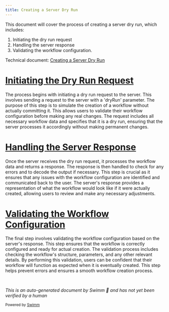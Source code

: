 ```yaml
---
title: Creating a Server Dry Run
---
```

This document will cover the process of creating a server dry run, which includes:

1. Initiating the dry run request
2. Handling the server response
3. Validating the workflow configuration.

Technical document: <SwmLink doc-title="Creating a Server Dry Run">[Creating a Server Dry Run](/.swm/creating-a-server-dry-run.7xpgfnvz.sw.md)</SwmLink>

# [Initiating the Dry Run Request](http://localhost:5001/repos/Z2l0aHViJTNBJTNBaW50dWl0LWFyZ28td29ya2Zsb3dzLWRlbW8lM0ElM0FTd2ltbS1EZW1v/docs/7xpgfnvz#createserverdryrun)

The process begins with initiating a dry run request to the server. This involves sending a request to the server with a 'dryRun' parameter. The purpose of this step is to simulate the creation of a workflow without actually committing it. This allows users to validate their workflow configuration before making any real changes. The request includes all necessary workflow data and specifies that it is a dry run, ensuring that the server processes it accordingly without making permanent changes.

# [Handling the Server Response](http://localhost:5001/repos/Z2l0aHViJTNBJTNBaW50dWl0LWFyZ28td29ya2Zsb3dzLWRlbW8lM0ElM0FTd2ltbS1EZW1v/docs/7xpgfnvz#do)

Once the server receives the dry run request, it processes the workflow data and returns a response. The response is then handled to check for any errors and to decode the output if necessary. This step is crucial as it ensures that any issues with the workflow configuration are identified and communicated back to the user. The server's response provides a representation of what the workflow would look like if it were actually created, allowing users to review and make any necessary adjustments.

# [Validating the Workflow Configuration](http://localhost:5001/repos/Z2l0aHViJTNBJTNBaW50dWl0LWFyZ28td29ya2Zsb3dzLWRlbW8lM0ElM0FTd2ltbS1EZW1v/docs/7xpgfnvz#flatten)

The final step involves validating the workflow configuration based on the server's response. This step ensures that the workflow is correctly configured and ready for actual creation. The validation process includes checking the workflow's structure, parameters, and any other relevant details. By performing this validation, users can be confident that their workflow will function as expected when it is eventually created. This step helps prevent errors and ensures a smooth workflow creation process.

&nbsp;

*This is an auto-generated document by Swimm 🌊 and has not yet been verified by a human*

<SwmMeta version="3.0.0" repo-id="Z2l0aHViJTNBJTNBaW50dWl0LWFyZ28td29ya2Zsb3dzLWRlbW8lM0ElM0FTd2ltbS1EZW1v" repo-name="intuit-argo-workflows-demo"><sup>Powered by [Swimm](/)</sup></SwmMeta>
